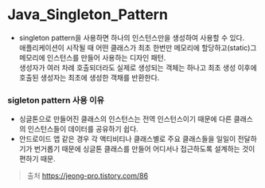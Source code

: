 # Java_Singleton_Pattern
 * singleton pattern을 사용하면 하나의 인스턴스만을 생성하여 사용할 수 있다.  
 애플리케이션이 시작될 때 어떤 클래스가 최초 한번만 메모리에 할당하고(static)그 메모리에 인스턴스를 만들어 사용하는 디자인 패턴.  
 생성자가 여러 차례 호출되더라도 실제로 생성되는 객체는 하나고 최초 생성 이후에 호출된 생성자는 최초에 생성한 객채를 반환한다.  
 ### sigleton pattern 사용 이유
 * 싱글톤으로 만들어진 클래스의 인스턴스는 전역 인스턴스이기 때문에 다른 클래스의 인스턴스들이 데이터를 공유하기 쉽다.  
 * 안드로이드 앱 같은 경우 각 액티비티나 클래스별로 주요 클래스들을 일일이 전달하기가 번거롭기 때문에 싱글톤 클래스를 만들어 어디서나 접근하도록 설계하는 것이 편하기 때문.  
 > 출처 <https://jeong-pro.tistory.com/86>
